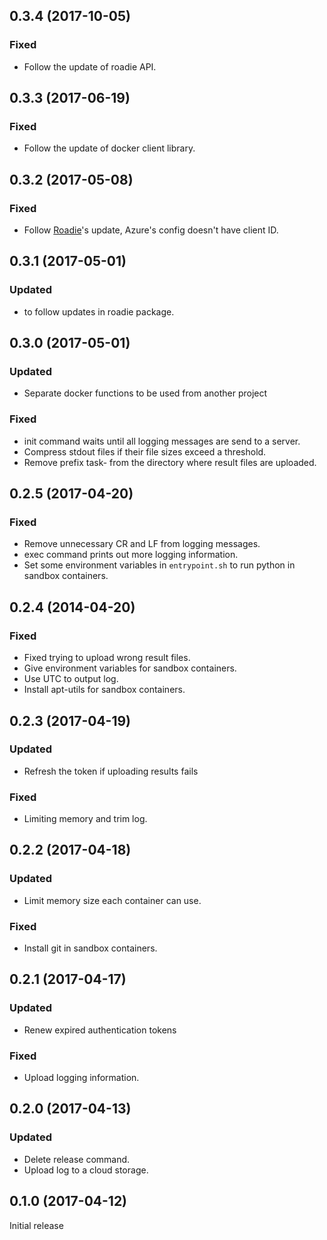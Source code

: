## 0.3.4 (2017-10-05)
### Fixed
* Follow the update of roadie API.


## 0.3.3 (2017-06-19)
### Fixed
* Follow the update of docker client library.


## 0.3.2 (2017-05-08)
### Fixed
* Follow [Roadie](https://jkawamoto.github.io/roadie/)'s update, Azure's config doesn't have client ID.


## 0.3.1 (2017-05-01)
### Updated
* to follow updates in roadie package.


## 0.3.0 (2017-05-01)
### Updated
* Separate docker functions to be used from another project

### Fixed
* init command waits until all logging messages are send to a server.
* Compress stdout files if their file sizes exceed a threshold.
* Remove prefix task- from the directory where result files are uploaded.


## 0.2.5 (2017-04-20)
### Fixed
* Remove unnecessary CR and LF from logging messages.
* exec command prints out more logging information.
* Set some environment variables in `entrypoint.sh` to run python in sandbox containers.


## 0.2.4 (2014-04-20)
### Fixed
* Fixed trying to upload wrong result files.
* Give environment variables for sandbox containers.
* Use UTC to output log.
* Install apt-utils for sandbox containers.


## 0.2.3 (2017-04-19)
### Updated
* Refresh the token if uploading results fails

### Fixed
* Limiting memory and trim log.


## 0.2.2 (2017-04-18)
### Updated
* Limit memory size each container can use.

### Fixed
* Install git in sandbox containers.


## 0.2.1 (2017-04-17)
### Updated
* Renew expired authentication tokens

### Fixed
* Upload logging information.


## 0.2.0 (2017-04-13)
### Updated
* Delete release command.
* Upload log to a cloud storage.


## 0.1.0 (2017-04-12)
Initial release
